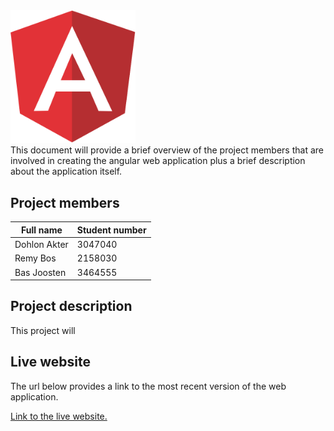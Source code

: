 <div>
	<img src="Angular.png" width="200px">
</div>
This document will provide a brief overview of the project members that are involved in creating the angular web application plus a brief description about the application itself.

## Project members

Full name | Student number
--------- | --------------
Dohlon Akter | 3047040
Remy Bos | 2158030
Bas Joosten | 3464555

## Project description

This project will 

## Live website

The url below provides a link to the most recent version of the web application.

[Link to the live website.](https://i231896.hera.fhict.nl/web-2/)